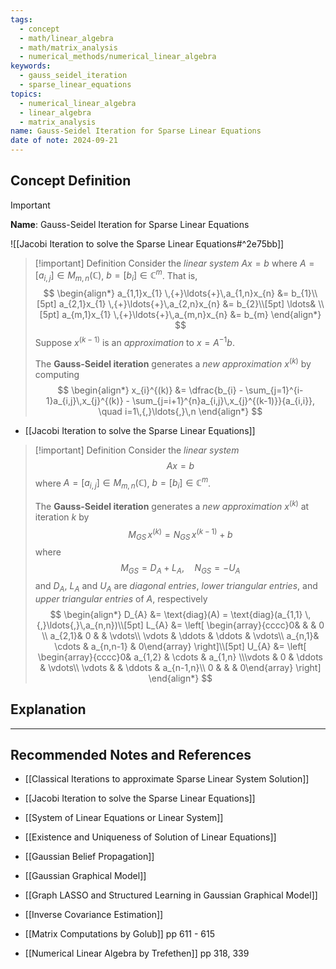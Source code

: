 ```yaml
---
tags:
  - concept
  - math/linear_algebra
  - math/matrix_analysis
  - numerical_methods/numerical_linear_algebra
keywords:
  - gauss_seidel_iteration
  - sparse_linear_equations
topics:
  - numerical_linear_algebra
  - linear_algebra
  - matrix_analysis
name: Gauss-Seidel Iteration for Sparse Linear Equations
date of note: 2024-09-21
---
```


## Concept Definition

>[!important]
>**Name**: Gauss-Seidel Iteration for Sparse Linear Equations

![[Jacobi Iteration to solve the Sparse Linear Equations#^2e75bb]]

>[!important] Definition
>Consider the *linear system* $Ax = b$ where $A = [a_{i,j}] \in M_{m,n}(\mathbb{C})$,  $b = [b_{i}]\in \mathbb{C}^{m}$. That is,
>$$
>\begin{align*}
> a_{1,1}x_{1} \,{+}\ldots{+}\,a_{1,n}x_{n} &= b_{1}\\[5pt]
> a_{2,1}x_{1} \,{+}\ldots{+}\,a_{2,n}x_{n} &= b_{2}\\[5pt]
> \ldots& \\[5pt]
> a_{m,1}x_{1} \,{+}\ldots{+}\,a_{m,n}x_{n} &= b_{m}
>\end{align*}
>$$
>Suppose $x^{(k-1)}$ is an *approximation* to $x = A^{-1}b$. 
>
>The **Gauss-Seidel iteration** generates a *new approximation* $x^{(k)}$ by computing 
>$$
>\begin{align*}
> x_{i}^{(k)}  &= \dfrac{b_{i} - \sum_{j=1}^{i-1}a_{i,j}\,x_{j}^{(k)} -  \sum_{j=i+1}^{n}a_{i,j}\,x_{j}^{(k-1)}}{a_{i,i}}, \quad i=1\,{,}\ldots{,}\,n
>\end{align*}
>$$

- [[Jacobi Iteration to solve the Sparse Linear Equations]]

>[!important] Definition
>Consider the *linear system* $$Ax = b$$ where $A = [a_{i,j}] \in M_{m,n}(\mathbb{C})$,  $b = [b_{i}]\in \mathbb{C}^{m}$. 
>
>The **Gauss-Seidel iteration**  generates a *new approximation* $x^{(k)}$ at iteration $k$ by $$M_{GS}\,x^{(k)} = N_{GS}\,x^{(k-1)} + b$$
>where 
>$$
>M_{GS} = D_{A} + L_{A},\quad N_{GS} = - U_{A}
>$$
>and $D_{A}$, $L_{A}$ and $U_{A}$ are *diagonal entries*, *lower triangular entries*, and *upper triangular entries* of $A$, respectively
>$$
>\begin{align*}
> D_{A} &= \text{diag}(A) = \text{diag}(a_{1,1} \,{,}\ldots{,}\,a_{n,n})\\[5pt] 
> L_{A} &= \left[ \begin{array}{cccc}0&  &  & 0 \\ a_{2,1}& 0 &  & \vdots\\ \vdots & \ddots & \ddots & \vdots\\ a_{n,1}& \cdots & a_{n,n-1} & 0\end{array} \right]\\[5pt]  
> U_{A} &= \left[ \begin{array}{cccc}0& a_{1,2}  & \cdots  & a_{1,n} \\\vdots & 0 & \ddots & \vdots\\ \vdots &  & \ddots & a_{n-1,n}\\ 0 &  &  & 0\end{array} \right]
\end{align*}
>$$

## Explanation





-----------
##  Recommended Notes and References

- [[Classical Iterations to approximate Sparse Linear System Solution]]
- [[Jacobi Iteration to solve the Sparse Linear Equations]]

- [[System of Linear Equations or Linear System]]
- [[Existence and Uniqueness of Solution of Linear Equations]]


- [[Gaussian Belief Propagation]]
- [[Gaussian Graphical Model]]
- [[Graph LASSO and Structured Learning in Gaussian Graphical Model]]
- [[Inverse Covariance Estimation]]


- [[Matrix Computations by Golub]] pp 611 - 615
- [[Numerical Linear Algebra by Trefethen]] pp 318, 339